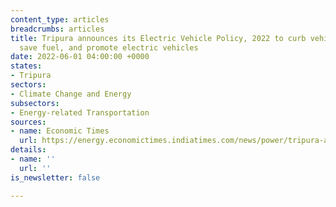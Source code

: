 ```yaml
---
content_type: articles
breadcrumbs: articles
title: Tripura announces its Electric Vehicle Policy, 2022 to curb vehicular pollution,
  save fuel, and promote electric vehicles
date: 2022-06-01 04:00:00 +0000
states:
- Tripura
sectors:
- Climate Change and Energy
subsectors:
- Energy-related Transportation
sources:
- name: Economic Times
  url: https://energy.economictimes.indiatimes.com/news/power/tripura-adopts-electric-vehicle-policy-to-promote-evs-curb-pollution/91800654
details:
- name: ''
  url: ''
is_newsletter: false

---
```

